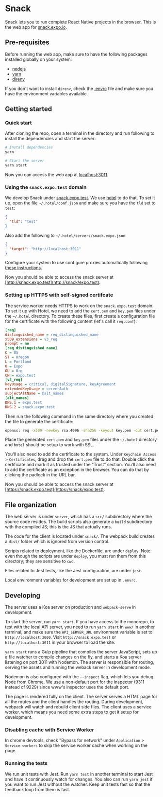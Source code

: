 # Snack

Snack lets you to run complete React Native projects in the browser. This is the web app for [snack.expo.io](https://snack.expo.io/).

## Pre-requisites

Before running the web app, make sure to have the following packages installed globally on your system:

- [nodejs](https://nodejs.org/)
- [yarn](https://yarnpkg.com/lang/en/)
- [direnv](https://direnv.net/)

If you don't want to install `direnv`, check the [.envrc](.envrc) file and make sure you have the environment variables available.

## Getting started

### Quick start

After cloning the repo, open a terminal in the directory and run following to install the dependencies and start the server:

```sh
# Install dependencies
yarn

# Start the server
yarn start
```

Now you can access the web app at [localhost:3011](http://localhost:3011).

### Using the `snack.expo.test` domain

We develop Snack under [snack.expo.test](https://snack/expo.test). We use [hotel](https://github.com/typicode/hotel) to do that. To set it up, open the file `~/.hotel/conf.json` and make sure you have the `tld` set to `test`:

```json
{
  "tld": "test"
}
```

Also add the following to `~/.hotel/servers/snack.expo.json`:

```json
{
  "target": "http://localhost:3011"
}
```

Configure your system to use configure proxies automatically following [these instructions](https://github.com/typicode/hotel/blob/master/docs/README.md#system-configuration-recommended).

Now you should be able to access the snack server at [http://snack.expo.test](http://snack/expo.test).

### Setting up HTTPS with self-signed certifcate

The service worker needs HTTPS to work on the `snack.expo.test` domain. To set it up with Hotel, we need to add the `cert.pem` and `key.pem` files under the `~/.hotel` directory. To create these files, first create a configuration file for the certificate with the following content (let's call it `req.conf`):

```ini
[req]
distinguished_name = req_distinguished_name
x509_extensions = v3_req
prompt = no
[req_distinguished_name]
C = US
ST = Oregon
L = Portland
O = Expo
OU = Org
CN = expo.test
[v3_req]
keyUsage = critical, digitalSignature, keyAgreement
extendedKeyUsage = serverAuth
subjectAltName = @alt_names
[alt_names]
DNS.1 = expo.test
DNS.2 = snack.expo.test
```

Then run the following command  in the same directory where you created the file to generate the certificate:

```sh
openssl req -x509 -newkey rsa:4096 -sha256 -keyout key.pem -out cert.pem -days 365 -nodes -config req.conf
```

Place the generated `cert.pem` and `key.pem` files under the `~/.hotel` directory and `hotel` should be setup to work with SSL.

You'll also need to add the certificate to the system. Under `Keychain Access` > `Certificates`, drag and drop the `cert.pem` file to do that. Double click the certificate and mark it as trusted under the "Trust" section. You'll also need to add the certificate as an exception in the browser. You can do that by clicking the padlock in the URL bar.

Now you should be able to access the snack server at [https://snack.expo.test](https://snack/expo.test).

## File organization

The web server is under `server`, which has a `src/` subdirectory where the source code resides. The build scripts also generate a `build` subdirectory with the compiled JS; this is the JS that actually runs.

The code for the client is located under `snack/`. The webpack build creates a `dist/` folder which is ignored from version control.

Scripts related to deployment, like the Dockerfile, are under `deploy`. Note: even though the scripts are under `deploy`, you must run them from this directory; they are sensitive to `cwd`.

Files related to Jest tests, like the Jest configuration, are under `jest`.

Local environment variables for development are set up in `.envrc`.

## Developing

The server uses a Koa server on production and `webpack-serve` in development.

To start the server, run `yarn start`. If you have access to the monorepo, to test with the local API server, you need to run `yarn start` in `www/` in another terminal, and make sure the `API_SERVER_URL` environment variable is set to `http://localhost:3000`. Visit `http://snack.expo.test` or `http://localhost:3011` in your browser to load the site.

`yarn start` runs a Gulp pipeline that compiles the server JavaScript, sets up a file watcher to compile changes on the fly, and starts a Koa server listening on port 3011 with Nodemon. The server is responsible for routing, serving the assets and running the weback server in development mode.

Nodemon is also configured with the `--inspect` flag, which lets you debug Node from Chrome. We use a non-default port for the inspector (9311 instead of 9229) since www's inspector uses the default port.

The page is rendered fully on the client. The server serves a HTML page for all the routes and the client handles the routing. During development, webpack will watch and rebuild client side files. The client uses a service worker, which means you need some extra steps to get it setup for development.

### Disabling cache with Service Worker

In chrome devtools, check "Bypass for network" under `Application` > `Service workers` to skip the service worker cache when working on the page.

### Running the tests

We run unit tests with Jest. Run `yarn test` in another terminal to start Jest and have it continuously watch for changes. You also can run `yarn jest` if you want to run Jest without the watcher. Keep unit tests fast so that the feedback loop from them is fast.
